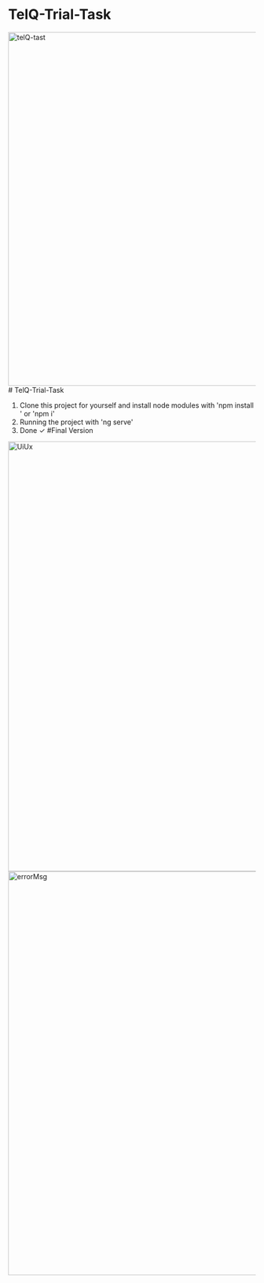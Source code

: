 
# TelQ-Trial-Task

<img width="719" alt="telQ-tast" src="https://user-images.githubusercontent.com/69189012/129407948-cdd39c67-4391-4f00-8928-55dc616f4efd.PNG">
# TelQ-Trial-Task

1. Clone this project for yourself  and install node modules with 'npm install ' or 'npm i'
2. Running the project  with 'ng serve'
3. Done ✓
#Final Version 
<img width="874" alt="UiUx" src="https://user-images.githubusercontent.com/69189012/129427960-cc01814b-42c3-4cc7-a1e1-1c2d4fc50292.PNG">
<img width="821" alt="errorMsg" src="https://user-images.githubusercontent.com/69189012/129427963-c94c6de7-2050-4f5e-a39d-b2ffe6f8285c.PNG">

